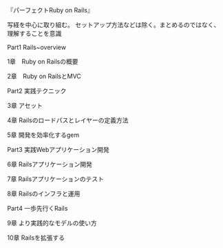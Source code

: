 『パーフェクトRuby on Rails』

写経を中心に取り組む。
セットアップ方法などは除く。まとめるのではなく、理解することを意識

Part1 Rails~overview

1章　Ruby on Railsの概要

2章　Ruby on RailsとMVC


Part2 実践テクニック

3章 アセット

4章 Railsのロードパスとレイヤーの定義方法

5章 開発を効率化するgem


Part3 実践Webアプリケーション開発

6章 Railsアプリケーション開発

7章 Railsアプリケーションのテスト

8章 Railsのインフラと運用


Part4 一歩先行くRails

9章 より実践的なモデルの使い方

10章 Railsを拡張する
